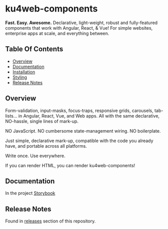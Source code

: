 # ku4web-components

**Fast. Easy. Awesome.** Declarative, light-weight, robust and fully-featured components that work with Angular, React, & Vue! For simple websites, enterprise apps at scale, and
everything between.

## Table Of Contents
* [Overview](#overview)
* [Documentation](#documentation)
* [Installation](#installation)
* [Styling](#styling)
* [Release Notes](#release-notes)

## Overview

Form-validation, input-masks, focus-traps, responsive grids, carousels, tab-lists... in 
Angular, React, Vue, and Web apps. All with the same declarative, NO-hassle, single lines of mark-up.

NO JavaScript. NO cumbersome state-management wiring. NO boilerplate.

Just simple, declarative mark-up, compatible with the code you
already have, and portable across all platforms.

Write once. Use everywhere.

If you can render HTML, you can render ku4web-components!

## Documentation
In the project [Storybook](https://kodmunki.github.io/storybook/?path=/docs/0--page)

## Release Notes
Found in [releases](https://github.com/kodmunki/ku4web-components/releases) section of this repository.
